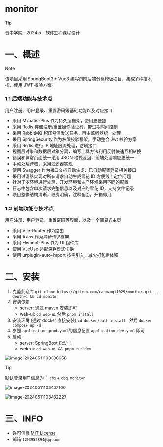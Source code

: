 # monitor
> [!TIP]
>
> 晋中学院 - 2024.5 - 软件工程课程设计

# 一、概述

> [!NOTE]
>
> 该项目采用 SpringBoot3 + Vue3 编写的前后端分离模版项目，集成多种技术栈，使用 JWT 校验方案。

### 1.1 后端功能与技术点

用户注册、用户登录、重置密码等基础功能以及对应接口

- 采用 Mybatis-Plus 作为持久层框架，使用更便捷
- 采用 Redis 存储注册/重置操作验证码，带过期时间控制
- 采用 RabbitMQ 积压短信发送任务，再由监听器统一处理
- 采用 SpringSecurity 作为权限校验框架，手动整合 Jwt 校验方案
- 采用 Redis 进行 IP 地址限流处理，防刷接口
- 视图层对象和数据层对象分离，编写工具方法利用反射快速互相转换
- 错误和异常页面统一采用 JSON 格式返回，前端处理响应更统一
- 手动处理跨域，采用过滤器实现
- 使用 Swagger 作为接口文档自动生成，已自动配置登录相关接口
- 采用过滤器实现对所有请求自动生成雪花 ID 方便线上定位问题
- 针对于多环境进行处理，开发环境和生产环境采用不同的配置
- 日志中包含单次请求完整信息以及对应的雪花 ID，支持文件记录
- 项目整体结构清晰，职责明确，注释全面，开箱即用

### 1.2 前端功能与技术点

用户注册、用户登录、重置密码等界面，以及一个简易的主页

- 采用 Vue-Router 作为路由
- 采用 Axios 作为异步请求框架
- 采用 Element-Plus 作为 UI 组件库
- 使用 VueUse 适配深色模式切换
- 使用 unplugin-auto-import 按需引入，减少打包后体积

# 二、安装

1. 克隆此仓库 `git clone https://github.com/caobaoqi1029/monitor.git --depth=1 && cd monitor`
2. 安装依赖
   - server:  通过 maven 安装即可
   - web-ui: `cd web-ui` 然后 `pnpm install`
3. 安装环境 (通过 docker 直接安装) `cd docker/path-install ` 然后 `docker compose up -d`
4. 参照 `application-prod.yaml`的信息配置 `application-dev.yaml` 即可
5. 启动
   - server: SpringBoot 启动 ！
   - web-ui: `cd web-ui && pnpm run dev`

![image-20240511103306658](https://2024-cbq-1311841992.cos.ap-beijing.myqcloud.com/picgo/image-20240511103306658.png)

> [!TIP]
>
> 默认登录用户信息为： `cbq` + `cbq.monitor`

 ![image-20240511103407106](https://2024-cbq-1311841992.cos.ap-beijing.myqcloud.com/picgo/image-20240511103407106.png)

![image-20240511103432227](https://2024-cbq-1311841992.cos.ap-beijing.myqcloud.com/picgo/image-20240511103432227.png)

# 三、INFO

- 许可信息 [MIT License](./LICENSE)
- 邮箱 `1203952894@qq.com`
